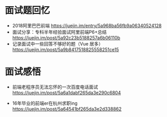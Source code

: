 # 面试题回忆

- 2018阿里巴巴前端 <https://juejin.im/entry/5a968ba56fb9a06340524128>
- 面试分享：专科半年经验面试阿里前端P6+总结 <https://juejin.im/post/5a92c23b5188257a6b06110b>
- 记录面试中一些回答不够好的题（Vue 居多）https://juejin.im/post/5a9b8417518825558251ce15

# 面试感悟

- 前端老程序员无法忘怀的一次百度电话面试 <https://juejin.im/post/5a6a1dabf265da3e290c6804>

- 16年毕业的前端er在杭州求职ing <https://juejin.im/post/5a64541bf265da3e2d338862>
